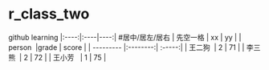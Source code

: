 # r_class_two
github learning
|:----:|:----|----:|  #居中/居左/居右
| 先空一格 | xx | yy |
| person  |grade  | score |
| --------- |:--------:| :-----:| 
| 王二狗   | 2 | 71 |
| 李三熊   | 2 | 72 |
| 王小芳   | 1 | 75 |
